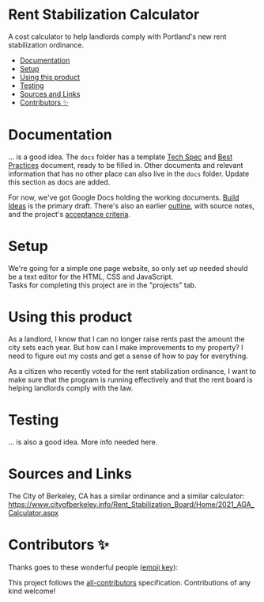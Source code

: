 # Rent Stabilization Calculator
A cost calculator to help landlords comply with Portland's new rent stabilization ordinance. 

<!-- TOC -->

- [Documentation](#documentation)
- [Setup](#setup)
- [Using this product](#using-this-product)
- [Testing](#testing)
- [Sources and Links](#sources-and-links)
- [Contributors ✨](#contributors-)

<!-- /TOC -->

# Documentation
... is a good idea.  The `docs` folder has a template [Tech Spec](/docs/Tech_Spec.md) and [Best Practices](/docs/Best_Practices.md) document, ready to be filled in.  Other documents and relevant information that has no other place can also live in the `docs` folder.  Update this section as docs are added.  

For now, we've got Google Docs holding the working documents.  [Build Ideas](https://docs.google.com/document/d/1prJ4gxLw3Ho2bDGjl2n4QM4zw12SxCrFzu4mcTR3kV4/edit) is the primary draft.  There's also an earlier [outline](https://docs.google.com/document/d/1wpXm6teqLcRVh6RCAs_qegKrYIAwKbjhIrVJxF9b6Ok/edit), with source notes,  and the project's [acceptance criteria](https://docs.google.com/document/d/1DGgUzEAM7SYWrP37D5wZV_mwF6ZrgX5KWqtl1DobMfE/edit).



# Setup
We're going for a simple one page website, so only set up needed should be a text editor for the HTML, CSS and JavaScript.  
Tasks for completing this project are in the "projects" tab.  

# Using this product
As a landlord, I know that I can no longer raise rents past the amount the city sets each year. But how can I make improvements to my property? I need to figure out my costs and get a sense of how to pay for everything.

As a citizen who recently voted for the rent stabilization ordinance, I want to make sure that the program is running effectively and that the rent board is helping landlords comply with the law.

# Testing
... is also a good idea.  More info needed here.  

# Sources and Links
The City of Berkeley, CA has a similar ordinance and a similar calculator: https://www.cityofberkeley.info/Rent_Stabilization_Board/Home/2021_AGA_Calculator.aspx

# Contributors ✨

Thanks goes to these wonderful people ([emoji key](https://allcontributors.org/docs/en/emoji-key)):

<!-- ALL-CONTRIBUTORS-LIST:START - Do not remove or modify this section -->
<!-- prettier-ignore-start -->
<!-- markdownlint-disable -->
<!-- markdownlint-enable -->
<!-- prettier-ignore-end -->
<!-- ALL-CONTRIBUTORS-LIST:END -->

This project follows the [all-contributors](https://github.com/all-contributors/all-contributors) specification. Contributions of any kind welcome!

